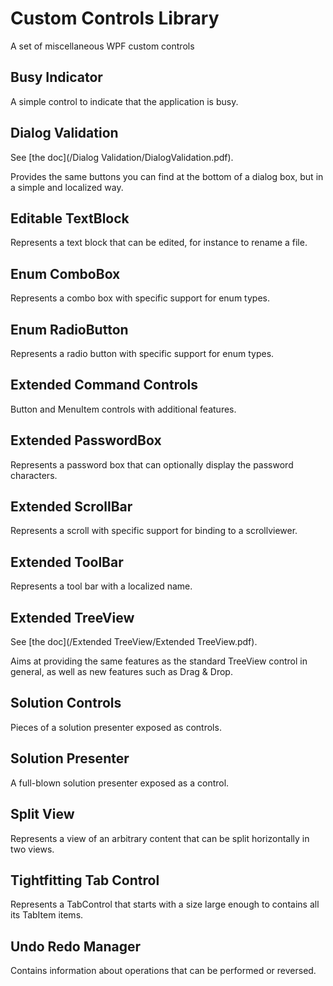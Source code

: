 # Custom Controls Library
A set of miscellaneous WPF custom controls

## Busy Indicator
A simple control to indicate that the application is busy.

## Dialog Validation
See [the doc](/Dialog Validation/DialogValidation.pdf).

Provides the same buttons you can find at the bottom of a dialog box, but in a simple and localized way.

## Editable TextBlock
Represents a text block that can be edited, for instance to rename a file.

## Enum ComboBox
Represents a combo box with specific support for enum types.

## Enum RadioButton
Represents a radio button with specific support for enum types.

## Extended Command Controls
Button and MenuItem controls with additional features.

## Extended PasswordBox
Represents a password box that can optionally display the password characters.

## Extended ScrollBar
Represents a scroll with specific support for binding to a scrollviewer.

## Extended ToolBar
Represents a tool bar with a localized name.

## Extended TreeView
See [the doc](/Extended TreeView/Extended TreeView.pdf).

Aims at providing the same features as the standard TreeView control in general, as well as new features such as Drag & Drop.

## Solution Controls
Pieces of a solution presenter exposed as controls.

## Solution Presenter
A full-blown solution presenter exposed as a control.

## Split View
Represents a view of an arbitrary content that can be split horizontally in two views.

## Tightfitting Tab Control
Represents a TabControl that starts with a size large enough to contains all its TabItem items.

## Undo Redo Manager
Contains information about operations that can be performed or reversed.
